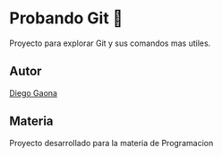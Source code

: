 # Probando Git 🐙
Proyecto para explorar Git y sus comandos mas utiles.

## Autor
[Diego Gaona](https://instagram.com/gg_rivera?igs)

## Materia
Proyecto desarrollado para la materia de Programacion 
